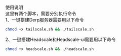 使用说明  
这里有两个脚本，需要分别执行命令  
1、一键搭建Derp服务器需要用以下命令      
```bash
chmod +x tailscale.sh && ./tailscale.sh
```
2、一键搭建Headscale和Headscale-ui需要用以下命令
```bash
chmod +x headscale.sh && ./headscale.sh
```
